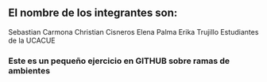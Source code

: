 ## El nombre de los integrantes son:
Sebastian Carmona
Christian Cisneros
Elena Palma
Erika Trujillo
Estudiantes de la UCACUE

### Este es un pequeño ejercicio en GITHUB sobre ramas de ambientes
